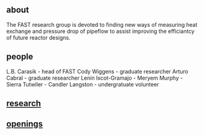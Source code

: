 ## about
The FAST research group is devoted to finding new ways of measuring heat exchange and pressure drop of pipeflow to assist improving the efficiantcy of future reactor designs.
## people
L.B. Carasik - head of FAST
Cody Wiggens - graduate researcher
Arturo Cabral - graduate researcher
Lenin Ixcot-Gramajo - 
Meryem Murphy - 
Sierra Tutwiler - 
Candler Langston - undergratuate volunteer
## [research](research.html)
## [openings](openings.html)
